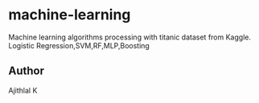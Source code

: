 # machine-learning
Machine learning algorithms processing with titanic dataset from Kaggle. Logistic Regression,SVM,RF,MLP,Boosting

## Author 
   Ajithlal K


    
  
   
    
  
